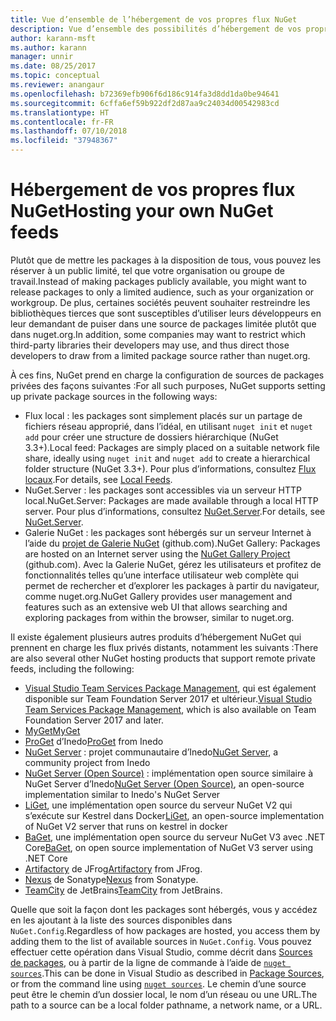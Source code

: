 ```yaml
---
title: Vue d’ensemble de l’hébergement de vos propres flux NuGet
description: Vue d’ensemble des possibilités d’hébergement de vos propres galeries ou flux de packages NuGet localement ou à distance.
author: karann-msft
ms.author: karann
manager: unnir
ms.date: 08/25/2017
ms.topic: conceptual
ms.reviewer: anangaur
ms.openlocfilehash: b72369efb906f6d186c914fa3d8dd1da0be94641
ms.sourcegitcommit: 6cffa6ef59b922df2d87aa9c24034d00542983cd
ms.translationtype: HT
ms.contentlocale: fr-FR
ms.lasthandoff: 07/10/2018
ms.locfileid: "37948367"
---
```

# <a name="hosting-your-own-nuget-feeds"></a><span data-ttu-id="d2624-103">Hébergement de vos propres flux NuGet</span><span class="sxs-lookup"><span data-stu-id="d2624-103">Hosting your own NuGet feeds</span></span>

<span data-ttu-id="d2624-104">Plutôt que de mettre les packages à la disposition de tous, vous pouvez les réserver à un public limité, tel que votre organisation ou groupe de travail.</span><span class="sxs-lookup"><span data-stu-id="d2624-104">Instead of making packages publicly available, you might want to release packages to only a limited audience, such as your organization or workgroup.</span></span> <span data-ttu-id="d2624-105">De plus, certaines sociétés peuvent souhaiter restreindre les bibliothèques tierces que sont susceptibles d’utiliser leurs développeurs en leur demandant de puiser dans une source de packages limitée plutôt que dans nuget.org.</span><span class="sxs-lookup"><span data-stu-id="d2624-105">In addition, some companies may want to restrict which third-party libraries their developers may use, and thus direct those developers to draw from a limited package source rather than nuget.org.</span></span>

<span data-ttu-id="d2624-106">À ces fins, NuGet prend en charge la configuration de sources de packages privées des façons suivantes :</span><span class="sxs-lookup"><span data-stu-id="d2624-106">For all such purposes, NuGet supports setting up private package sources in the following ways:</span></span>

- <span data-ttu-id="d2624-107">Flux local : les packages sont simplement placés sur un partage de fichiers réseau approprié, dans l’idéal, en utilisant `nuget init` et `nuget add` pour créer une structure de dossiers hiérarchique (NuGet 3.3+).</span><span class="sxs-lookup"><span data-stu-id="d2624-107">Local feed: Packages are simply placed on a suitable network file share, ideally using `nuget init` and `nuget add` to create a hierarchical folder structure (NuGet 3.3+).</span></span> <span data-ttu-id="d2624-108">Pour plus d’informations, consultez [Flux locaux](../hosting-packages/local-feeds.md).</span><span class="sxs-lookup"><span data-stu-id="d2624-108">For details, see [Local Feeds](../hosting-packages/local-feeds.md).</span></span>
- <span data-ttu-id="d2624-109">NuGet.Server : les packages sont accessibles via un serveur HTTP local.</span><span class="sxs-lookup"><span data-stu-id="d2624-109">NuGet.Server: Packages are made available through a local HTTP server.</span></span> <span data-ttu-id="d2624-110">Pour plus d’informations, consultez [NuGet.Server](../hosting-packages/nuget-server.md).</span><span class="sxs-lookup"><span data-stu-id="d2624-110">For details, see [NuGet.Server](../hosting-packages/nuget-server.md).</span></span>
- <span data-ttu-id="d2624-111">Galerie NuGet : les packages sont hébergés sur un serveur Internet à l’aide du [projet de Galerie NuGet](https://github.com/NuGet/NuGetGallery#build-and-run-the-gallery-in-arbitrary-number-easy-steps) (github.com).</span><span class="sxs-lookup"><span data-stu-id="d2624-111">NuGet Gallery: Packages are hosted on an Internet server using the [NuGet Gallery Project](https://github.com/NuGet/NuGetGallery#build-and-run-the-gallery-in-arbitrary-number-easy-steps) (github.com).</span></span> <span data-ttu-id="d2624-112">Avec la Galerie NuGet, gérez les utilisateurs et profitez de fonctionnalités telles qu’une interface utilisateur web complète qui permet de rechercher et d’explorer les packages à partir du navigateur, comme nuget.org.</span><span class="sxs-lookup"><span data-stu-id="d2624-112">NuGet Gallery provides user management and features such as an extensive web UI that allows searching and exploring packages from within the browser, similar to nuget.org.</span></span>

<span data-ttu-id="d2624-113">Il existe également plusieurs autres produits d’hébergement NuGet qui prennent en charge les flux privés distants, notamment les suivants :</span><span class="sxs-lookup"><span data-stu-id="d2624-113">There are also several other NuGet hosting products that support remote private feeds, including the following:</span></span>

- <span data-ttu-id="d2624-114">[Visual Studio Team Services Package Management](https://www.visualstudio.com/docs/package/nuget/publish), qui est également disponible sur Team Foundation Server 2017 et ultérieur.</span><span class="sxs-lookup"><span data-stu-id="d2624-114">[Visual Studio Team Services Package Management](https://www.visualstudio.com/docs/package/nuget/publish), which is also available on Team Foundation Server 2017 and later.</span></span>
- [<span data-ttu-id="d2624-115">MyGet</span><span class="sxs-lookup"><span data-stu-id="d2624-115">MyGet</span></span>](http://myget.org)
- <span data-ttu-id="d2624-116">[ProGet](http://inedo.com/proget) d’Inedo</span><span class="sxs-lookup"><span data-stu-id="d2624-116">[ProGet](http://inedo.com/proget) from Inedo</span></span>
- <span data-ttu-id="d2624-117">[NuGet Server](http://nugetserver.net/) : projet communautaire d’Inedo</span><span class="sxs-lookup"><span data-stu-id="d2624-117">[NuGet Server](http://nugetserver.net/), a community project from Inedo</span></span>
- <span data-ttu-id="d2624-118">[NuGet Server (Open Source)](http://nuget-server.net) : implémentation open source similaire à NuGet Server d’Inedo</span><span class="sxs-lookup"><span data-stu-id="d2624-118">[NuGet Server (Open Source)](http://nuget-server.net), an open-source implementation similar to Inedo's NuGet Server</span></span>
- <span data-ttu-id="d2624-119">[LiGet](https://github.com/ai-traders/liget), une implémentation open source du serveur NuGet V2 qui s’exécute sur Kestrel dans Docker</span><span class="sxs-lookup"><span data-stu-id="d2624-119">[LiGet](https://github.com/ai-traders/liget), an open-source implementation of NuGet V2 server that runs on kestrel in docker</span></span>
- <span data-ttu-id="d2624-120">[BaGet](https://github.com/loic-sharma/BaGet), une implémentation open source du serveur NuGet V3 avec .NET Core</span><span class="sxs-lookup"><span data-stu-id="d2624-120">[BaGet](https://github.com/loic-sharma/BaGet), on open source implementation of NuGet V3 server using .NET Core</span></span>
- <span data-ttu-id="d2624-121">[Artifactory](https://www.jfrog.com/artifactory/) de JFrog</span><span class="sxs-lookup"><span data-stu-id="d2624-121">[Artifactory](https://www.jfrog.com/artifactory/) from JFrog.</span></span>
- <span data-ttu-id="d2624-122">[Nexus](http://www.sonatype.org/nexus/) de Sonatype</span><span class="sxs-lookup"><span data-stu-id="d2624-122">[Nexus](http://www.sonatype.org/nexus/) from Sonatype.</span></span>
- <span data-ttu-id="d2624-123">[TeamCity](https://www.jetbrains.com/teamcity/) de JetBrains</span><span class="sxs-lookup"><span data-stu-id="d2624-123">[TeamCity](https://www.jetbrains.com/teamcity/) from JetBrains.</span></span>

<span data-ttu-id="d2624-124">Quelle que soit la façon dont les packages sont hébergés, vous y accédez en les ajoutant à la liste des sources disponibles dans `NuGet.Config`.</span><span class="sxs-lookup"><span data-stu-id="d2624-124">Regardless of how packages are hosted, you access them by adding them to the list of available sources in `NuGet.Config`.</span></span> <span data-ttu-id="d2624-125">Vous pouvez effectuer cette opération dans Visual Studio, comme décrit dans [Sources de packages](../tools/package-manager-ui.md#package-sources), ou à partir de la ligne de commande à l’aide de [`nuget sources`](../tools/cli-ref-sources.md).</span><span class="sxs-lookup"><span data-stu-id="d2624-125">This can be done in Visual Studio as described in [Package Sources](../tools/package-manager-ui.md#package-sources), or from the command line using [`nuget sources`](../tools/cli-ref-sources.md).</span></span> <span data-ttu-id="d2624-126">Le chemin d’une source peut être le chemin d’un dossier local, le nom d’un réseau ou une URL.</span><span class="sxs-lookup"><span data-stu-id="d2624-126">The path to a source can be a local folder pathname, a network name, or a URL.</span></span>
